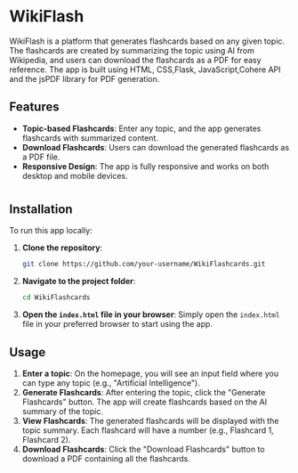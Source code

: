 
# WikiFlash

WikiFlash is a platform that generates flashcards based on any given topic. The flashcards are created by summarizing the topic using AI from Wikipedia, and users can download the flashcards as a PDF for easy reference. 
The app is built using HTML, CSS,Flask, JavaScript,Cohere API and the jsPDF library for PDF generation.

## Features
- **Topic-based Flashcards**: Enter any topic, and the app generates flashcards with summarized content.
- **Download Flashcards**: Users can download the generated flashcards as a PDF file.
- **Responsive Design**: The app is fully responsive and works on both desktop and mobile devices.

#
## Installation

To run this app locally:

1. **Clone the repository**:
   ```bash
   git clone https://github.com/your-username/WikiFlashcards.git
   ```

2. **Navigate to the project folder**:
   ```bash
   cd WikiFlashcards
   ```

3. **Open the `index.html` file in your browser**:
   Simply open the `index.html` file in your preferred browser to start using the app.

## Usage

1. **Enter a topic**: On the homepage, you will see an input field where you can type any topic (e.g., "Artificial Intelligence").
2. **Generate Flashcards**: After entering the topic, click the "Generate Flashcards" button. The app will create flashcards based on the AI summary of the topic.
3. **View Flashcards**: The generated flashcards will be displayed with the topic summary. Each flashcard will have a number (e.g., Flashcard 1, Flashcard 2).
4. **Download Flashcards**: Click the "Download Flashcards" button to download a PDF containing all the flashcards.

